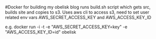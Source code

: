 #Docker for building my obelisk blog
runs build.sh script which gets src, builds site and copies to s3.
Uses aws cli to access s3, need to set user related env vars 
AWS_SECRET_ACCESS_KEY and AWS_ACCESS_KEY_ID

e.g. docker run -i -t -e "AWS_SECRET_ACCESS_KEY=key" -e "AWS_ACCESS_KEY_ID=id" obelisk
